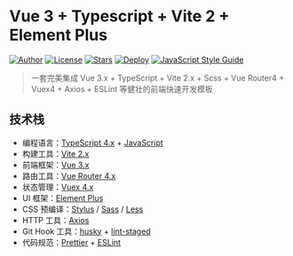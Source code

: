 # Vue 3 + Typescript + Vite 2 + Element Plus

[![Author](https://img.shields.io/badge/author-XPoet-orange.svg)]()
[![License](https://img.shields.io/github/license/XPoet/vite-vue3-starter.svg)]()
[![Stars](https://img.shields.io/github/stars/XPoet/vite-vue3-starter)]()
[![Deploy](https://github.com/XPoet/vite-vue3-starter/workflows/deploy/badge.svg)]()
[![JavaScript Style Guide](https://img.shields.io/badge/code_style-Airbnb-hotpink.svg)]()

> 一套完美集成 Vue 3.x  + TypeScript + Vite 2.x + Scss + Vue Router4 + Vuex4 + Axios + ESLint 等健壮的前端快速开发模板

## 技术栈

- 编程语言：[TypeScript 4.x](https://www.typescriptlang.org/zh/) + [JavaScript](https://www.javascript.com/)
- 构建工具：[Vite 2.x](https://cn.vitejs.dev/)
- 前端框架：[Vue 3.x](https://v3.cn.vuejs.org/)
- 路由工具：[Vue Router 4.x](https://next.router.vuejs.org/zh/index.html)
- 状态管理：[Vuex 4.x](https://next.vuex.vuejs.org/)
- UI 框架：[Element Plus](https://element-plus.org/#/zh-CN)
- CSS 预编译：[Stylus](https://stylus-lang.com/) / [Sass](https://sass.bootcss.com/documentation) / [Less](http://lesscss.cn/)
- HTTP 工具：[Axios](https://axios-http.com/)
- Git Hook 工具：[husky](https://typicode.github.io/husky/#/) + [lint-staged](https://github.com/okonet/lint-staged)
- 代码规范：[Prettier](https://prettier.io/) + [ESLint](https://eslint.org/)



